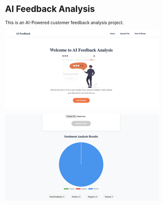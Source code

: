 # AI Feedback Analysis

This is an AI-Powered customer feedback analysis project.

![AI Feedback Analysis Onboard](/src/assets/UI.png)

![AI Feedback Analysis Results](/src/assets/Results.png)
